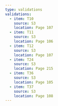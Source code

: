 ```yaml
---
type: validations
validations:
  - item: T10
    source: S3
    location: Page 107
  - item: T11
    source: S3
    location: Page 106
  - item: T12
    source: S3
    location: Page 107
  - item: T24
    source: S3
    location: Page 215
  - item: T36
    source: S3
    location: Page 105
  - item: T37
    source: S3
    location: Page 108
---
```

